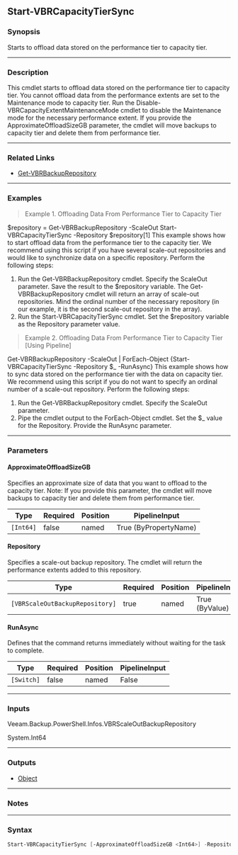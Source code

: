 Start-VBRCapacityTierSync
-------------------------

### Synopsis
Starts to offload data stored on the performance tier to capacity tier.

---

### Description

This cmdlet starts to offload data stored on the performance tier to capacity tier.
You cannot offload data from the performance extents are set to the Maintenance mode to capacity tier.
Run the Disable-VBRCapacityExtentMaintenanceMode cmdlet to disable the Maintenance mode for the necessary performance extent.
If you provide the ApproximateOffloadSizeGB parameter, the cmdlet will move backups to capacity tier and delete them from performance tier.

---

### Related Links
* [Get-VBRBackupRepository](Get-VBRBackupRepository)

---

### Examples
> Example 1. Offloading Data From Performance Tier to Capacity Tier

$repository = Get-VBRBackupRepository -ScaleOut
Start-VBRCapacityTierSync -Repository $repository[1]
This example shows how to start offload data from the performance tier to the capacity tier. We recommend using this script if you have several scale-out repositories and would like to synchronize data on a specific repository.
Perform the following steps:
1. Run the Get-VBRBackupRepository cmdlet. Specify the ScaleOut parameter. Save the result to the $repository variable.
The Get-VBRBackupRepository cmdlet will return an array of scale-out repositories. Mind the ordinal number of the necessary repository (in our example, it is the second scale-out repository in the array).
2. Run the Start-VBRCapacityTierSync cmdlet. Set the $repository variable as the Repository parameter value.
> Example 2. Offloading Data From Performance Tier to Capacity Tier [Using Pipeline]

Get-VBRBackupRepository -ScaleOut | ForEach-Object {Start-VBRCapacityTierSync -Repository $_ -RunAsync}
This example shows how to sync data stored on the performance tier with the data on capacity tier. We recommend using this script if you do not want to specify an ordinal number of a scale-out repository.
Perform the following steps:
1. Run the Get-VBRBackupRepository cmdlet. Specify the ScaleOut parameter.
2. Pipe the cmdlet output to the ForEach-Object cmdlet. Set the $_ value for the Repository. Provide the RunAsync parameter.

---

### Parameters
#### **ApproximateOffloadSizeGB**
Specifies an approximate size of data that you want to offload to the capacity tier.
Note: If you provide this parameter, the cmdlet will move backups to capacity tier and delete them from performance tier.

|Type     |Required|Position|PipelineInput        |
|---------|--------|--------|---------------------|
|`[Int64]`|false   |named   |True (ByPropertyName)|

#### **Repository**
Specifies a scale-out backup repository. The cmdlet will return the performance extents added to this repository.

|Type                           |Required|Position|PipelineInput |Aliases|
|-------------------------------|--------|--------|--------------|-------|
|`[VBRScaleOutBackupRepository]`|true    |named   |True (ByValue)|SOBR   |

#### **RunAsync**
Defines that the command returns immediately without waiting for the task to complete.

|Type      |Required|Position|PipelineInput|
|----------|--------|--------|-------------|
|`[Switch]`|false   |named   |False        |

---

### Inputs
Veeam.Backup.PowerShell.Infos.VBRScaleOutBackupRepository

System.Int64

---

### Outputs
* [Object](https://learn.microsoft.com/en-us/dotnet/api/System.Object)

---

### Notes

---

### Syntax
```PowerShell
Start-VBRCapacityTierSync [-ApproximateOffloadSizeGB <Int64>] -Repository <VBRScaleOutBackupRepository> [-RunAsync] [<CommonParameters>]
```
